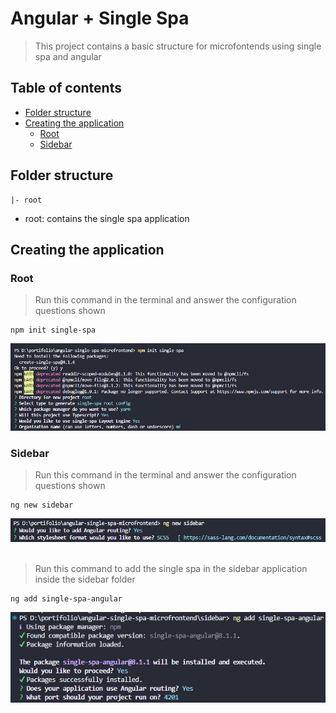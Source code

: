 # Angular + Single Spa

> This project contains a basic structure for microfontends using single spa and angular

## Table of contents

- [Folder structure](#folder-structure)
- [Creating the application](#creating-the-application)
    - [Root](#root)
    - [Sidebar](#sidebar)

## Folder structure
```
|- root
```

- root: contains the single spa application

## Creating the application

### Root

> Run this command in the terminal and answer the configuration questions shown
```shell
npm init single-spa
```
<img src="assets/creating-root-application.png" alt="Creating root application"/>

### Sidebar

> Run this command in the terminal and answer the configuration questions shown
```shell
ng new sidebar
```
<img src="assets/creating-sidebar-application.png" alt="Creating sidebar application"/>

<br />
<br />

> Run this command to add the single spa in the sidebar application inside the sidebar folder
```shell
ng add single-spa-angular
```
<img src="assets/adding-single-spa-sidebar.png" alt="Adding sinle spa to sidebar application"/>